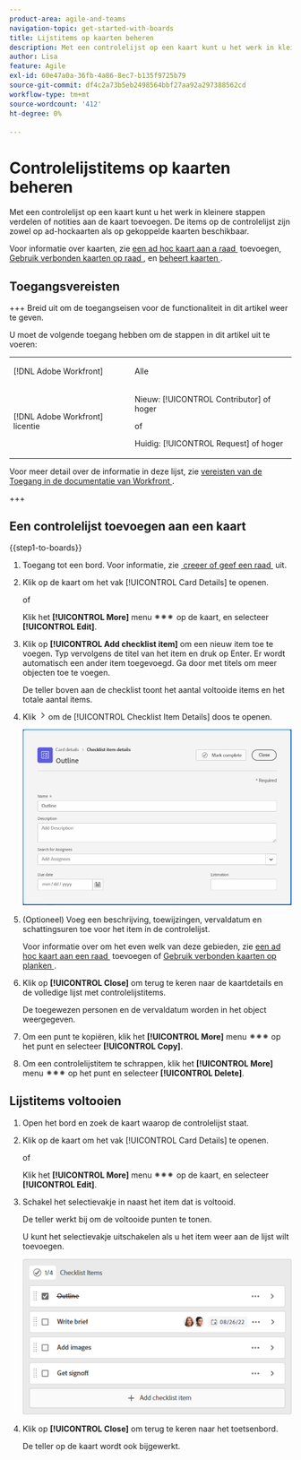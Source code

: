 ```yaml
---
product-area: agile-and-teams
navigation-topic: get-started-with-boards
title: Lijstitems op kaarten beheren
description: Met een controlelijst op een kaart kunt u het werk in kleinere stappen verdelen of notities aan de kaart toevoegen. De items op de controlelijst zijn zowel op ad-hockaarten als op gekoppelde kaarten beschikbaar.
author: Lisa
feature: Agile
exl-id: 60e47a0a-36fb-4a86-8ec7-b135f9725b79
source-git-commit: df4c2a73b5eb2498564bbf27aa92a297388562cd
workflow-type: tm+mt
source-wordcount: '412'
ht-degree: 0%

---
```


# Controlelijstitems op kaarten beheren

Met een controlelijst op een kaart kunt u het werk in kleinere stappen verdelen of notities aan de kaart toevoegen. De items op de controlelijst zijn zowel op ad-hockaarten als op gekoppelde kaarten beschikbaar.

Voor informatie over kaarten, zie [&#x200B; een ad hoc kaart aan a raad &#x200B;](/help/quicksilver/agile/get-started-with-boards/add-card-to-board.md) toevoegen, [&#x200B; Gebruik verbonden kaarten op raad &#x200B;](/help/quicksilver/agile/get-started-with-boards/connected-cards.md), en [&#x200B; beheert kaarten &#x200B;](/help/quicksilver/agile/get-started-with-boards/move-board-items.md).

## Toegangsvereisten

+++ Breid uit om de toegangseisen voor de functionaliteit in dit artikel weer te geven.

U moet de volgende toegang hebben om de stappen in dit artikel uit te voeren:

<table style="table-layout:auto"> 
 <col> 
 <col> 
 <tbody> 
  <tr> 
   <td role="rowheader">[!DNL Adobe Workfront]</td> 
   <td> <p>Alle</p> </td> 
  </tr> 
  <tr> 
   <td role="rowheader">[!DNL Adobe Workfront] licentie</td> 
   <td> 
   <p>Nieuw: [!UICONTROL Contributor] of hoger</p> 
   <p>of</p>
   <p>Huidig: [!UICONTROL Request] of hoger</p>
   </td> 
  </tr> 
 </tbody> 
</table>

Voor meer detail over de informatie in deze lijst, zie [&#x200B; vereisten van de Toegang in de documentatie van Workfront &#x200B;](/help/quicksilver/administration-and-setup/add-users/access-levels-and-object-permissions/access-level-requirements-in-documentation.md).

+++

## Een controlelijst toevoegen aan een kaart

{{step1-to-boards}}

1. Toegang tot een bord. Voor informatie, zie [&#x200B; creeer of geef een raad &#x200B;](../../agile/get-started-with-boards/create-edit-board.md) uit.
1. Klik op de kaart om het vak [!UICONTROL Card Details] te openen.

   of

   Klik het **[!UICONTROL More]** menu ![&#x200B; Meer menu &#x200B;](assets/more-icon-spectrum.png) op de kaart, en selecteer **[!UICONTROL Edit]**.

1. Klik op **[!UICONTROL Add checklist item]** om een nieuw item toe te voegen. Typ vervolgens de titel van het item en druk op Enter. Er wordt automatisch een ander item toegevoegd. Ga door met titels om meer objecten toe te voegen.

   De teller boven aan de checklist toont het aantal voltooide items en het totale aantal items.

1. Klik ![&#x200B; pictogram van Details &#x200B;](assets/checklist-chevron.png) om de [!UICONTROL Checklist Item Details] doos te openen.

   ![&#x200B; de doos van de Details van het Punt van Checklist &#x200B;](assets/checklist-item-details.png)

1. (Optioneel) Voeg een beschrijving, toewijzingen, vervaldatum en schattingsuren toe voor het item in de controlelijst.

   Voor informatie over om het even welk van deze gebieden, zie [&#x200B; een ad hoc kaart aan een raad &#x200B;](/help/quicksilver/agile/get-started-with-boards/add-card-to-board.md) toevoegen of [&#x200B; Gebruik verbonden kaarten op planken &#x200B;](/help/quicksilver/agile/get-started-with-boards/connected-cards.md).

1. Klik op **[!UICONTROL Close]** om terug te keren naar de kaartdetails en de volledige lijst met controlelijstitems.

   De toegewezen personen en de vervaldatum worden in het object weergegeven.

1. Om een punt te kopiëren, klik het **[!UICONTROL More]** menu ![&#x200B; Meer menu &#x200B;](assets/more-icon-spectrum.png) op het punt en selecteer **[!UICONTROL Copy]**.
1. Om een controlelijstitem te schrappen, klik het **[!UICONTROL More]** menu ![&#x200B; Meer menu &#x200B;](assets/more-icon-spectrum.png) op het punt en selecteer **[!UICONTROL Delete]**.

## Lijstitems voltooien

1. Open het bord en zoek de kaart waarop de controlelijst staat.
1. Klik op de kaart om het vak [!UICONTROL Card Details] te openen.

   of

   Klik het **[!UICONTROL More]** menu ![&#x200B; Meer menu &#x200B;](assets/more-icon-spectrum.png) op de kaart, en selecteer **[!UICONTROL Edit]**.

1. Schakel het selectievakje in naast het item dat is voltooid.

   De teller werkt bij om de voltooide punten te tonen.

   U kunt het selectievakje uitschakelen als u het item weer aan de lijst wilt toevoegen.

   ![&#x200B; Voltooid controlelijstitem &#x200B;](assets/checklist-items-with-chevron.png)

1. Klik op **[!UICONTROL Close]** om terug te keren naar het toetsenbord.

   De teller op de kaart wordt ook bijgewerkt.
